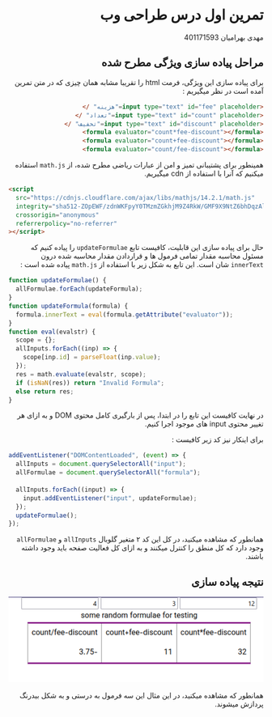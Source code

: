 <div dir="rtl">

# تمرین اول درس طراحی وب

مهدی بهرامیان
401171593

## مراحل پیاده سازی ویژگی مطرح شده

برای پیاده سازی این ویژگی،
فرمت html را تقریبا مشابه همان چیزی که
در متن تمرین آمده است در نظر میگیریم :

<div dir="rtl">

```html
<input type="text" id="fee" placeholder="هزینه" />
<input type="text" id="count" placeholder="تعداد" />
<input type="text" id="discount" placeholder="تخفیف" />
<formula evaluator="count*fee-discount"></formula>
<formula evaluator="count+fee-discount"></formula>
<formula evaluator="count/fee-discount"></formula>
```

</div>

همینطور برای پشتیبانی تمیز و امن از عبارات ریاضی مطرح شده، از
`math.js`
استفاده میکنیم که آنرا با استفاده از cdn میگیریم.

</div>

```html
<script
  src="https://cdnjs.cloudflare.com/ajax/libs/mathjs/14.2.1/math.js"
  integrity="sha512-ZOpEWF/zdnWKFpyY0TMzmZGkhjM9Z4RkW/GMF9X9NtZ6bhDqzAlWfk7NwqHPD+WriepCt3Th6+4jl4w4wkQolA=="
  crossorigin="anonymous"
  referrerpolicy="no-referrer"
></script>
```

<div dir="rtl">

حال برای پیاده سازی این قابلیت، کافیست تابع
`updateFormulae`
را پیاده کنیم که مسئول محاسبه مقدار تمامی فرمول ها و قراردادن
مقدار محاسبه شده درون
`innerText`
شان است.
این تابع به شکل زیر با استفاده از `math.js` پیاده شده است :

</div>

```js
function updateFormulae() {
  allFormulae.forEach(updateFormula);
}
function updateFormula(formula) {
  formula.innerText = eval(formula.getAttribute("evaluator"));
}
function eval(evalstr) {
  scope = {};
  allInputs.forEach((inp) => {
    scope[inp.id] = parseFloat(inp.value);
  });
  res = math.evaluate(evalstr, scope);
  if (isNaN(res)) return "Invalid Formula";
  else return res;
}
```

<div dir="rtl">

در نهایت کافیست این تابع را در ابتدا، پس از بارگیری کامل محتوی DOM و به ازای
هر تغییر محتوی input های موجود اجرا کنیم.

برای اینکار نیز کد زیر کافیست :

</div>

```js
addEventListener("DOMContentLoaded", (event) => {
  allInputs = document.querySelectorAll("input");
  allFormulae = document.querySelectorAll("formula");

  allInputs.forEach((input) => {
    input.addEventListener("input", updateFormulae);
  });
  updateFormulae();
});
```

<div dir="rtl">

همانطور که مشاهده میکنید، در کل این کد ۲ متغیر گلوبال `allInputs` و
`allFormulae` وجود دارد که کل منطق را کنترل میکنند و به ازای کل فعالیت صفحه
باید وجود داشته باشند.

## نتیجه پیاده سازی

<!-- <center>
<iframe src="index.html" width = 100%></iframe>
</center> -->

[![](testpic.png)](index.html)

همانطور که مشاهده میکنید، در این مثال این سه فرمول به درستی و به شکل
بیدرنگ پردازش میشوند.

</div>
